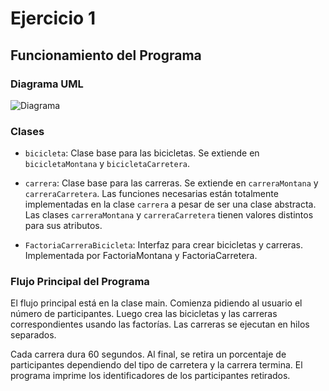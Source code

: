 # Ejercicio 1
## Funcionamiento del Programa
### Diagrama UML
![Diagrama](</Práctica 1/Ejercicio1/Diagrama-P1.png> "Diagrama del Ejercicio 1")



### Clases
* `bicicleta`: Clase base para las bicicletas. Se extiende en `bicicletaMontana` y `bicicletaCarretera`.

* `carrera`: Clase base para las carreras. Se extiende en `carreraMontana` y `carreraCarretera`.
Las funciones necesarias están totalmente implementadas en la clase `carrera` a pesar de ser una clase abstracta. Las clases `carreraMontana` y `carreraCarretera` tienen valores distintos para sus atributos.

* `FactoriaCarreraBicicleta`: Interfaz para crear bicicletas y carreras. Implementada por FactoriaMontana y FactoriaCarretera.

### Flujo Principal del Programa
El flujo principal está en la clase main. Comienza pidiendo al usuario el número de participantes. Luego crea las bicicletas y las carreras correspondientes usando las factorías. Las carreras se ejecutan en hilos separados.

Cada carrera dura 60 segundos. Al final, se retira un porcentaje de participantes  dependiendo del tipo de carretera y la carrera termina. El programa imprime los identificadores de los participantes retirados.
